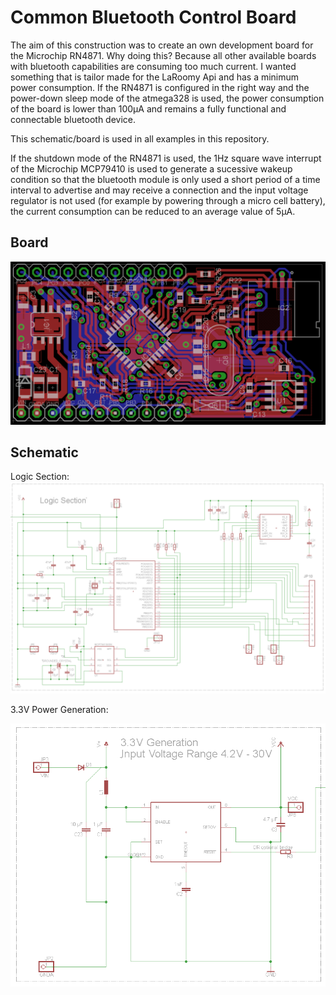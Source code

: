 # Common Bluetooth Control Board
The aim of this construction was to create an own development board for the Microchip RN4871. Why doing this? Because all other available boards with bluetooth capabilities are consuming too much current. I wanted something that is tailor made for the LaRoomy Api and has a minimum power consumption.
If the RN4871 is configured in the right way and the power-down sleep mode of the atmega328 is used, the power consumption of the board is lower than 100µA and remains a fully functional and connectable bluetooth device.

This schematic/board is used in all examples in this repository.

If the shutdown mode of the RN4871 is used, the 1Hz square wave interrupt of the Microchip MCP79410 is used to generate a sucessive wakeup condition so that the bluetooth module is only used a short period of a time interval to advertise and may receive a connection and the input voltage regulator is not used (for example by powering through a micro cell battery), the current consumption can be reduced to an average value of 5µA.

## Board
![](img/atmega328_rn4871_ble_board.png)

## Schematic

Logic Section:
![](img/atmega328_rn4871_ble_board_part.png)

3.3V Power Generation:

![](img/schematic_3v3_generation.png)
